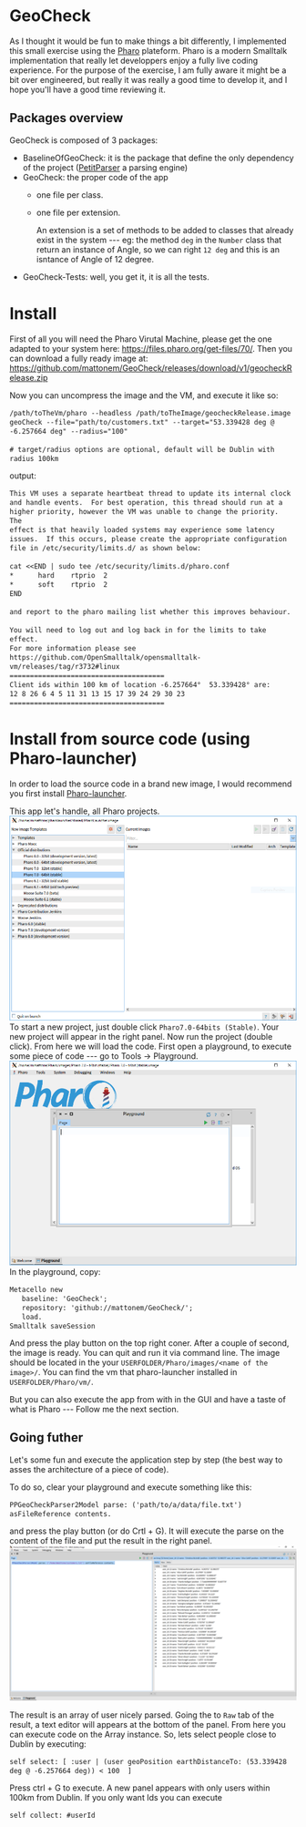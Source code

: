# GeoCheck
As I thought it would be fun to make things a bit differently, I implemented this small exercise using the [Pharo](https://pharo.org) plateform.
Pharo is a modern Smalltalk implementation that really let developpers enjoy a fully live coding experience.
For the purpose of the exercise, I am fully aware it might be a bit over engineered, but really it was really a good time to develop it, and I hope you'll have a good time reviewing it.

## Packages overview
GeoCheck is composed of 3 packages:
- BaselineOfGeoCheck: it is the package that define the only dependency of the project ([PetitParser](https://github.com/moosetechnology/PetitParser) a parsing engine)
- GeoCheck: the proper code of the app 
   - one file per class.
   - one file per extension.
   
     An extension is a set of methods to be added to classes that already exist in the system --- eg: the method `deg` in the `Number` class that return an instance of Angle, so we can right `12 deg` and this is an isntance of Angle of 12 degree.
- GeoCheck-Tests: well, you get it, it is all the tests.

# Install
First of all you will need the Pharo Virutal Machine, please get the one adapted to your system here:
https://files.pharo.org/get-files/70/.
Then you can download a fully ready image at: 
https://github.com/mattonem/GeoCheck/releases/download/v1/geocheckRelease.zip

Now you can uncompress the image and the VM, and execute it like so:

```
/path/toTheVm/pharo --headless /path/toTheImage/geocheckRelease.image geoCheck --file="path/to/customers.txt" --target="53.339428 deg @ -6.257664 deg" --radius="100"

# target/radius options are optional, default will be Dublin with radius 100km 
```

output:

```
This VM uses a separate heartbeat thread to update its internal clock
and handle events.  For best operation, this thread should run at a
higher priority, however the VM was unable to change the priority.  The
effect is that heavily loaded systems may experience some latency
issues.  If this occurs, please create the appropriate configuration
file in /etc/security/limits.d/ as shown below:

cat <<END | sudo tee /etc/security/limits.d/pharo.conf
*      hard    rtprio  2
*      soft    rtprio  2
END

and report to the pharo mailing list whether this improves behaviour.

You will need to log out and log back in for the limits to take effect.
For more information please see
https://github.com/OpenSmalltalk/opensmalltalk-vm/releases/tag/r3732#linux
======================================
Client ids within 100 km of location -6.257664°  53.339428° are:
12 8 26 6 4 5 11 31 13 15 17 39 24 29 30 23
======================================
```

# Install from source code (using Pharo-launcher)
In order to load the source code in a brand new image, I would recommend you first install [Pharo-launcher](http://pharo.org/web/download).

This app let's handle, all Pharo projects.
![launcher](/launcher.PNG)
To start a new project, just double click `Pharo7.0-64bits (Stable)`.
Your new project will appear in the right panel.
Now run the project (double click).
From here we will load the code. First open a playground, to execute some piece of code --- go to Tools -> Playground.
![launcher](/playground.PNG)
In the playground, copy:
```
Metacello new
   baseline: 'GeoCheck';
   repository: 'github://mattonem/GeoCheck/';
   load.
Smalltalk saveSession
```
And press the play button on the top right coner.
After a couple of second, the image is ready. You can quit and run it via command line.
The image should be located in the your `USERFOLDER/Pharo/images/<name of the image>/`.
You can find the vm that pharo-launcher installed in `USERFOLDER/Pharo/vm/`.

But you can also execute the app from with in the GUI and have a taste of what is Pharo --- Follow me the next section.
## Going futher
Let's some fun and execute the application step by step (the best way to asses the architecture of a piece of code). 

To do so, clear your playground and execute something like this:
```
PPGeoCheckParser2Model parse: ('path/to/a/data/file.txt') asFileReference contents.
```
and press the play button (or do Crtl + G). It will execute the parse on the content of the file and put the result in the right panel.
![parseFile](/parseFile.PNG)

The result is an array of user nicely parsed.
Going the to `Raw` tab of the result, a text editor will appears at the bottom of the panel. From here you can execute code on the Array instance. So, lets select people close to Dublin by executing:
```
self select: [ :user | (user geoPosition earthDistanceTo: (53.339428 deg @ -6.257664 deg)) < 100  ] 
```
Press ctrl + G to execute. 
A new panel appears with only users within 100km from Dublin.
If you only want Ids you can execute
```
self collect: #userId
```

